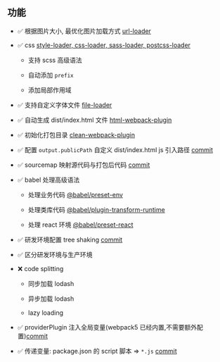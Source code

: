 ## 功能

- ✅ 根据图片大小, 最优化图片加载方式 [url-loader](https://github.com/wojiaofengzhongzhuifeng/webpack-demo/commit/4ec836b95f7735c1ed723934ff03de5a8484e783)

- ✅ css [style-loader, css-loader, sass-loader, postcss-loader](https://github.com/wojiaofengzhongzhuifeng/webpack-demo/commit/42a09eb7f04f879d7e80a160a0145207ec3578be)
  
    - 支持 scss 高级语法
    
    - 自动添加 `prefix`
    
    - 添加局部作用域
  
- ✅ 支持自定义字体文件 [file-loader](https://github.com/wojiaofengzhongzhuifeng/webpack-demo/commit/c579e81861c1cfb90fae7975cc958557df875f67)

- ✅ 自动生成 dist/index.html 文件 [html-webpack-plugin](https://github.com/wojiaofengzhongzhuifeng/webpack-demo/commit/38f2b1499a6ae26e9aba6942f6d160cc668f729d)

- ✅ 初始化打包目录 [clean-webpack-plugin](https://github.com/wojiaofengzhongzhuifeng/webpack-demo/commit/b1191f818827b59624fa29b2c8f2a7ce2789e7c5)

- ✅ 配置 `output.publicPath` 自定义 dist/index.html js 引入路径 [commit](https://github.com/wojiaofengzhongzhuifeng/webpack-demo/commit/fb59d2e2cfbd8e722d49009a6b82f1cd60bcf6c1)

- ✅ sourcemap 映射源代码与打包后代码 [commit](https://github.com/wojiaofengzhongzhuifeng/webpack-demo/commit/6aaf6b502e1be9bdd33d96d5a842a9badc833f67)

- ✅ babel 处理高级语法

  - 处理业务代码 [@babel/preset-env](https://github.com/wojiaofengzhongzhuifeng/webpack-demo/commit/aaa791b436fa60e5541445bd623b7065533f8958)
  
  - 处理类库代码 [@babel/plugin-transform-runtime](https://github.com/wojiaofengzhongzhuifeng/webpack-demo/commit/008befd36e6ef77470915a789f9b8940dac17d65)
  
  - 处理 react 环境 [@babel/preset-react](https://github.com/wojiaofengzhongzhuifeng/webpack-demo/commit/c14a234bde4de775f970a7beb38c85fb4dea24c4)

- ✅ 研发环境配置 tree shaking [commit](https://github.com/wojiaofengzhongzhuifeng/webpack-demo/commit/d6beae597bb97e515b42db5ff4bb06a6183f8fa4)

- ✅ 区分研发环境与生产环境 

- ❌ code splitting 
  
  - 同步加载 lodash
  
  - 异步加载 lodash
  
  - lazy loading
  
- ✅ providerPlugin 注入全局变量(webpack5 已经内置,不需要额外配置)[commit](https://github.com/wojiaofengzhongzhuifeng/webpack-demo/commit/9f981e6102a7676451d1dde3300d47c897854b74)

- ✅ 传递变量: package.json 的 script 脚本 => `*.js` [commit](https://github.com/wojiaofengzhongzhuifeng/webpack-demo/commit/97032526392e9516b2f14398479e2ed89e014aa6)
